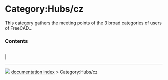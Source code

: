 # Category:Hubs/cz
This category gathers the meeting points of the 3 broad categories of users of FreeCAD\...

### Contents

|     |     |     |
| --- | --- | --- |
|



---
![](images/Button_right.svg) [documentation index](../README.md) > Category:Hubs/cz
